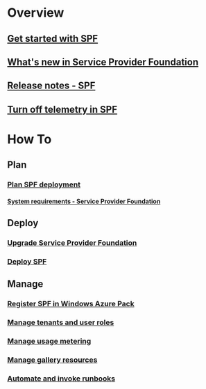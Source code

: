 # Overview
## [Get started with SPF](overview.md)
## [What's new in Service Provider Foundation ](whats-new-1801.md)
## [Release notes - SPF](release-notes-spf.md)
## [Turn off telemetry in SPF](turn-off-telemetry.md)
# How To
## Plan
### [Plan SPF deployment](plan-spf.md)
#### [System requirements - Service Provider Foundation ](system-requirements-spf.md)
## Deploy
### [Upgrade Service Provider Foundation](upgrade-spf.md)
### [Deploy SPF](deploy-spf.md)
## Manage
### [Register SPF in Windows Azure Pack](manage-register-spf.md)
### [Manage tenants and user roles](manage-tenants.md)
### [Manage usage metering](manage-usage-metering.md)
### [Manage gallery resources](manage-gallery.md)
### [Automate and invoke runbooks](manage-runbooks.md)
